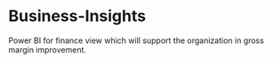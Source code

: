 # Business-Insights
Power BI for finance view which will support the organization in gross margin improvement.
